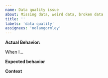 ```yaml
---
name: Data quality issue 
about: Missing data, weird data, broken data 
title: ''
labels: 'data quality'
assignees: 'nolangormley'
---
```


**Actual Behavior:**

<!--Provide a description of the problem and a minimal reproducible example, if relevant. Please include the source and signal names, as well as sample observations, with geo region name, date, and data, demonstrating the problem.-->

When I...

**Expected behavior**

<!--A clear and concise description of what you expected to happen.-->

**Context**

<!--Add any context about the problem here.-->
